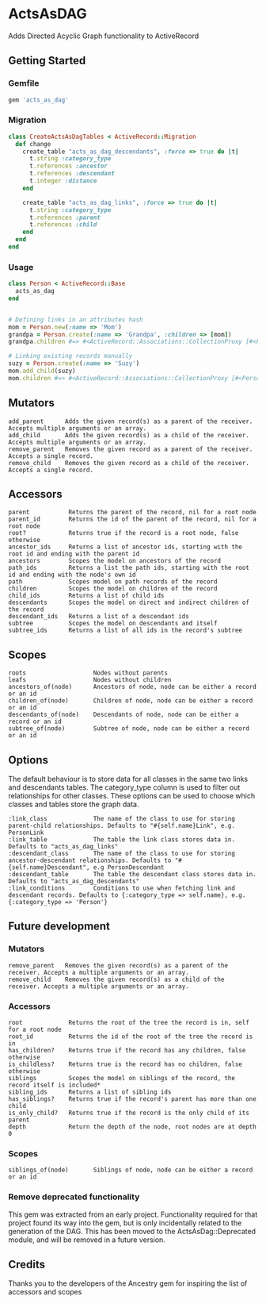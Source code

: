 # ActsAsDAG

Adds Directed Acyclic Graph functionality to ActiveRecord

## Getting Started

### Gemfile

```ruby
gem 'acts_as_dag'
```

### Migration

```ruby
class CreateActsAsDagTables < ActiveRecord::Migration
  def change
    create_table "acts_as_dag_descendants", :force => true do |t|
      t.string :category_type
      t.references :ancestor
      t.references :descendant
      t.integer :distance
    end

    create_table "acts_as_dag_links", :force => true do |t|
      t.string :category_type
      t.references :parent
      t.references :child
    end
  end
end
```

### Usage

```ruby
class Person < ActiveRecord::Base
  acts_as_dag
end


# Defining links in an attributes hash
mom = Person.new(:name => 'Mom')
grandpa = Person.create(:name => 'Grandpa', :children => [mom])
grandpa.children #=> #<ActiveRecord::Associations::CollectionProxy [#<Person id: 1, name: "mom">]>

# Linking existing records manually
suzy = Person.create(:name => 'Suzy')
mom.add_child(suzy)
mom.children #=> #<ActiveRecord::Associations::CollectionProxy [#<Person id: 3, name: "suzy">]>
```

## Mutators

```
add_parent      Adds the given record(s) as a parent of the receiver. Accepts multiple arguments or an array.
add_child       Adds the given record(s) as a child of the receiver. Accepts multiple arguments or an array.
remove_parent   Removes the given record as a parent of the receiver. Accepts a single record.
remove_child    Removes the given record as a child of the receiver. Accepts a single record.
```


## Accessors

```
parent           Returns the parent of the record, nil for a root node
parent_id        Returns the id of the parent of the record, nil for a root node
root?            Returns true if the record is a root node, false otherwise
ancestor_ids     Returns a list of ancestor ids, starting with the root id and ending with the parent id
ancestors        Scopes the model on ancestors of the record
path_ids         Returns a list the path ids, starting with the root id and ending with the node's own id
path             Scopes model on path records of the record
children         Scopes the model on children of the record
child_ids        Returns a list of child ids
descendants      Scopes the model on direct and indirect children of the record
descendant_ids   Returns a list of a descendant ids
subtree          Scopes the model on descendants and itself
subtree_ids      Returns a list of all ids in the record's subtree
```

## Scopes

```
roots                   Nodes without parents
leafs                   Nodes without children
ancestors_of(node)      Ancestors of node, node can be either a record or an id
children_of(node)       Children of node, node can be either a record or an id
descendants_of(node)    Descendants of node, node can be either a record or an id
subtree_of(node)        Subtree of node, node can be either a record or an id
```


## Options

The default behaviour is to store data for all classes in the same two links and descendants tables.
The category_type column is used to filter out relationships for other classes. These options can be
used to choose which classes and tables store the graph data.

```
:link_class             The name of the class to use for storing parent-child relationships. Defaults to "#{self.name}Link", e.g. PersonLink
:link_table             The table the link class stores data in. Defaults to "acts_as_dag_links"
:descendant_class       The name of the class to use for storing ancestor-descendant relationships. Defaults to "#{self.name}Descendant", e.g PersonDescendant
:descendant_table       The table the descendant class stores data in. Defaults to "acts_as_dag_descendants"
:link_conditions        Conditions to use when fetching link and descendant records. Defaults to {:category_type => self.name}, e.g. {:category_type => 'Person'}
```

## Future development

### Mutators

```
remove_parent   Removes the given record(s) as a parent of the receiver. Accepts a multiple arguments or an array.
remove_child    Removes the given record(s) as a child of the receiver. Accepts a multiple arguments or an array.
```

### Accessors

```
root             Returns the root of the tree the record is in, self for a root node
root_id          Returns the id of the root of the tree the record is in
has_children?    Returns true if the record has any children, false otherwise
is_childless?    Returns true is the record has no children, false otherwise
siblings         Scopes the model on siblings of the record, the record itself is included*
sibling_ids      Returns a list of sibling ids
has_siblings?    Returns true if the record's parent has more than one child
is_only_child?   Returns true if the record is the only child of its parent
depth            Return the depth of the node, root nodes are at depth 0
```

### Scopes

```
siblings_of(node)       Siblings of node, node can be either a record or an id
```

### Remove deprecated functionality
This gem was extracted from an early project. Functionality required for that project found its way into the gem, but is only incidentally related to the generation of the DAG. This has been moved to the ActsAsDag::Deprecated module, and will be removed in a future version.

## Credits

Thanks you to the developers of the Ancestry gem for inspiring the list of accessors and scopes
